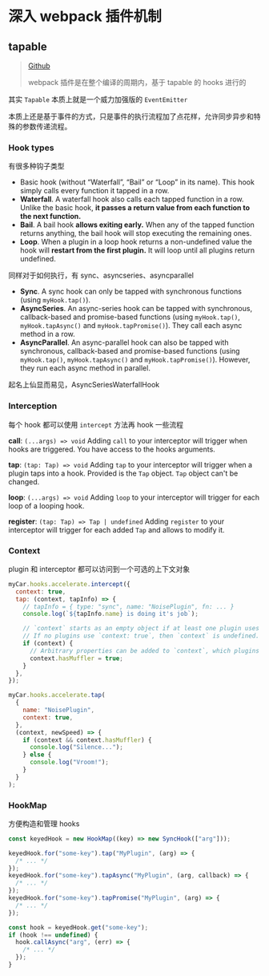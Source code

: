 # 深入 webpack 插件机制

## tapable

> [Github](https://github.com/webpack/tapable)
>
> webpack 插件是在整个编译的周期内，基于 tapable 的 hooks 进行的

其实 `Tapable` 本质上就是一个威力加强版的 `EventEmitter`

本质上还是基于事件的方式，只是事件的执行流程加了点花样，允许同步异步和特殊的参数传递流程。

### Hook types

有很多种钩子类型

- Basic hook (without “Waterfall”, “Bail” or “Loop” in its name). This hook simply calls every function it tapped in a row.
- **Waterfall**. A waterfall hook also calls each tapped function in a row. Unlike the basic hook, **it passes a return value from each function to the next function.**
- **Bail**. A bail hook **allows exiting early.** When any of the tapped function returns anything, the bail hook will stop executing the remaining ones.
- **Loop**. When a plugin in a loop hook returns a non-undefined value the hook will **restart from the first plugin.** It will loop until all plugins return undefined.

同样对于如何执行，有 sync、asyncseries、asyncparallel

- **Sync**. A sync hook can only be tapped with synchronous functions (using `myHook.tap()`).
- **AsyncSeries**. An async-series hook can be tapped with synchronous, callback-based and promise-based functions (using `myHook.tap()`, `myHook.tapAsync()` and `myHook.tapPromise()`). They call each async method in a row.
- **AsyncParallel**. An async-parallel hook can also be tapped with synchronous, callback-based and promise-based functions (using `myHook.tap()`, `myHook.tapAsync()` and `myHook.tapPromise()`). However, they run each async method in parallel.

起名上仙显而易见，AsyncSeriesWaterfallHook

### Interception

每个 hook 都可以使用 `intercept` 方法再 hook 一些流程

**call**: `(...args) => void` Adding `call` to your interceptor will trigger when hooks are triggered. You have access to the hooks arguments.

**tap**: `(tap: Tap) => void` Adding `tap` to your interceptor will trigger when a plugin taps into a hook. Provided is the `Tap` object. `Tap` object can't be changed.

**loop**: `(...args) => void` Adding `loop` to your interceptor will trigger for each loop of a looping hook.

**register**: `(tap: Tap) => Tap | undefined` Adding `register` to your interceptor will trigger for each added `Tap` and allows to modify it.

### Context

plugin 和 interceptor 都可以访问到一个可选的上下文对象

```javascript
myCar.hooks.accelerate.intercept({
  context: true,
  tap: (context, tapInfo) => {
    // tapInfo = { type: "sync", name: "NoisePlugin", fn: ... }
    console.log(`${tapInfo.name} is doing it's job`);

    // `context` starts as an empty object if at least one plugin uses `context: true`.
    // If no plugins use `context: true`, then `context` is undefined.
    if (context) {
      // Arbitrary properties can be added to `context`, which plugins can then access.
      context.hasMuffler = true;
    }
  },
});

myCar.hooks.accelerate.tap(
  {
    name: "NoisePlugin",
    context: true,
  },
  (context, newSpeed) => {
    if (context && context.hasMuffler) {
      console.log("Silence...");
    } else {
      console.log("Vroom!");
    }
  }
);
```

### HookMap

方便构造和管理 hooks

```javascript
const keyedHook = new HookMap((key) => new SyncHook(["arg"]));

keyedHook.for("some-key").tap("MyPlugin", (arg) => {
  /* ... */
});
keyedHook.for("some-key").tapAsync("MyPlugin", (arg, callback) => {
  /* ... */
});
keyedHook.for("some-key").tapPromise("MyPlugin", (arg) => {
  /* ... */
});

const hook = keyedHook.get("some-key");
if (hook !== undefined) {
  hook.callAsync("arg", (err) => {
    /* ... */
  });
}
```

